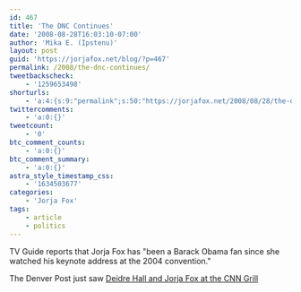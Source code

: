 ```yaml
---
id: 467
title: 'The DNC Continues'
date: '2008-08-28T16:03:10-07:00'
author: 'Mika E. (Ipstenu)'
layout: post
guid: 'https://jorjafox.net/blog/?p=467'
permalink: /2008/the-dnc-continues/
tweetbackscheck:
    - '1259653498'
shorturls:
    - 'a:4:{s:9:"permalink";s:50:"https://jorjafox.net/2008/08/28/the-dnc-continues/";s:7:"tinyurl";s:25:"http://tinyurl.com/neosae";s:4:"isgd";s:18:"http://is.gd/52ZN6";s:5:"bitly";s:20:"http://bit.ly/7ST08w";}'
twittercomments:
    - 'a:0:{}'
tweetcount:
    - '0'
btc_comment_counts:
    - 'a:0:{}'
btc_comment_summary:
    - 'a:0:{}'
astra_style_timestamp_css:
    - '1634503677'
categories:
    - 'Jorja Fox'
tags:
    - article
    - politics
---
```


TV Guide reports that Jorja Fox has  "been a Barack Obama fan since she watched his keynote address at the 2004 convention."

The Denver Post just saw <a href="http://www.denverpost.com/politics/ci_10319601">Deidre Hall and Jorja Fox at the CNN Grill</a>